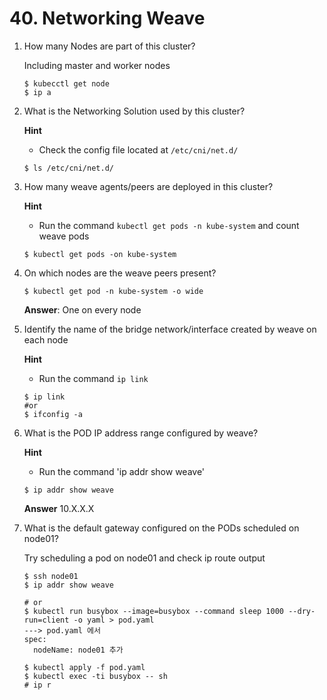 # 40. Networking Weave

 

1. How many Nodes are part of this cluster?

   Including master and worker nodes

   ```
   $ kubecctl get node
   $ ip a
   ```



2. What is the Networking Solution used by this cluster?

   **Hint**

   - Check the config file located at `/etc/cni/net.d/`

   ```
   $ ls /etc/cni/net.d/
   ```

   

3. How many weave agents/peers are deployed in this cluster?

   **Hint**

   - Run the command `kubectl get pods -n kube-system` and count weave pods

   ```
   $ kubectl get pods -on kube-system
   ```



4. On which nodes are the weave peers present?

   ```
   $ kubectl get pod -n kube-system -o wide
   ```

   **Answer**: One on every node



5. Identify the name of the bridge network/interface created by weave on each node

   **Hint**

   - Run the command `ip link`

   ```
   $ ip link
   #or
   $ ifconfig -a
   ```



6. What is the POD IP address range configured by weave?

   **Hint**

   - Run the command 'ip addr show weave'

   ```
   $ ip addr show weave
   ```

   **Answer** 10.X.X.X



7. What is the default gateway configured on the PODs scheduled on node01?

   Try scheduling a pod on node01 and check ip route output

   ```
   $ ssh node01
   $ ip addr show weave
   
   # or
   $ kubectl run busybox --image=busybox --command sleep 1000 --dry-run=client -o yaml > pod.yaml
   ---> pod.yaml 에서
   spec:
     nodeName: node01 추가
   
   $ kubectl apply -f pod.yaml
   $ kubectl exec -ti busybox -- sh
   # ip r
   ```

